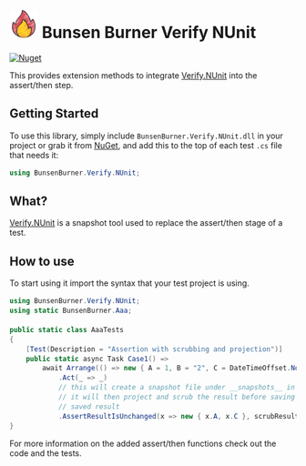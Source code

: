 ﻿<!-- markdownlint-disable MD013 -->

# ![Bunsen Burner](https://raw.githubusercontent.com/bmazzarol/Bunsen-Burner/main/fire-icon-small.png) Bunsen Burner Verify NUnit

<!-- markdownlint-enabled MD013 -->

[![Nuget](https://img.shields.io/nuget/v/BunsenBurner.Verify.NUnit)](https://www.nuget.org/packages/BunsenBurner.Verify.NUnit/)

This provides extension methods to
integrate [Verify.NUnit](https://github.com/VerifyTests/Verify) into the
assert/then
step.

## Getting Started

To use this library, simply include `BunsenBurner.Verify.NUnit.dll` in your
project
or grab
it from [NuGet](https://www.nuget.org/packages/BunsenBurner.Verify.NUnit/), and
add this to the top of each test `.cs` file
that needs it:

```C#
using BunsenBurner.Verify.NUnit;
```

## What?

[Verify.NUnit](https://github.com/VerifyTests/Verify) is a snapshot tool used to
replace the assert/then stage of a test.

## How to use

To start using it import the syntax that your test project is using.

```c#
using BunsenBurner.Verify.NUnit;
using static BunsenBurner.Aaa;

public static class AaaTests
{
    [Test(Description = "Assertion with scrubbing and projection")]
    public static async Task Case1() =>
        await Arrange(() => new { A = 1, B = "2", C = DateTimeOffset.Now })
            .Act(_ => _)
            // this will create a snapshot file under __snapshots__ in the same folder as the tests
            // it will then project and scrub the result before saving and comparing with the last
            // saved result
            .AssertResultIsUnchanged(x => new { x.A, x.C }, scrubResults: true);
}
```

For more information on the added assert/then functions check out the code and
the
tests.

